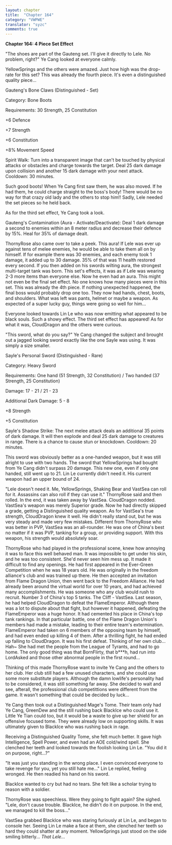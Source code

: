 ```yaml
---
layout: chapter
title:  "Chapter 164"
category: "VWPWE"
translator: "syzc"
comments: true
---
```


**Chapter 164: 4 Piece Set Effect**

"The shoes are part of the Gauteng set. I'll give it directly to Lele. No problem, right?" Ye Cang looked at everyone calmly. 

YellowSprings and the others were amazed. Just how high was the drop-rate for this set? This was already the fourth piece. It's even a distinguished quality piece...

Gauteng's Bone Claws (Distinguished - Set)

Category: Bone Boots

Requirements: 30 Strength, 25 Constitution

+6 Defence

+7 Strength

+6 Constitution

+8% Movement Speed

Spirit Walk: Turn into a transparent image that can't be touched by physical attacks or obstacles and charge towards the target. Deal 25 dark damage upon collision and another 15 dark damage with your next attack. Cooldown: 30 minutes.

Such good boots! When Ye Cang first saw them, he was also moved. If he had them, he could charge straight to the boss's body! There would be no way for that crazy old lady and the others to stop him!! Sadly, Lele needed the set pieces so he held back.

As for the third set effect, Ye Cang took a look.

Gauteng's Contamination (Aura - Activate/Deactivate): Deal 1 dark damage a second to enemies within an 8 meter radius and decrease their defence by 15%. Heal for 35% of damage dealt.

ThornyRose also came over to take a peek. This aura! If Lele was ever up against tens of melee enemies, he would be able to take them all on by himself. If for example there was 30 enemies, and each enemy took 1 damage, it added up to 30 damage. 35% of that was 11 health restored every second. If you then added on his swords wilting aura, the strongest multi-target tank was born. This set's effects, it was as if Lele was wearing 2-3 more items than everyone else. Now he even had an aura. This might not even be the final set effect. No one knows how many pieces were in this set. This was already the 4th piece. If nothing unexpected happened, the final boss would probably drop one too. They now had hands, chest, boots, and shoulders. What was left was pants, helmet or maybe a weapon. As expected of a super lucky guy, things were going so well for him...

Everyone looked towards Lin Le who was now emitting what appeared to be black souls. Such a showy effect. The third set effect has appeared! As for what it was, CloudDragon and the others were curious.

"This sword, what do you say?" Ye Cang changed the subject and brought out a jagged looking sword exactly like the one Sayle was using. It was simply a size smaller.

Sayle's Personal Sword (Distinguished - Rare)

Category: Heavy Sword

Requirements: One hand (51 Strength, 32 Constitution) / Two handed (37 Strength, 25 Constitution)

Damage: 17 - 21 / 21 - 23

Additional Dark Damage: 5 - 8

+8 Strength

+5 Constitution

Sayle's Shadow Strike: The next melee attack deals an additional 35 points of dark damage. It will then explode and deal 25 dark damage to creatures in range. There is a chance to cause stun or knockdown. Cooldown: 20 minutes.

This sword was obviously better as a one-handed weapon, but it was still alright to use with two hands. The sword that YellowSprings had bought from Ye Cang didn't surpass 20 damage. This new one, even if only one handed, still went up to 21. Lin Le currently didn't need it. His current weapon had an upper bound of 24. 

"Lele doesn't need it. Me, YellowSprings, Shaking Bear and VastSea can roll for it. Assassins can also roll if they can use it." ThornyRose said and then rolled. In the end, it was taken away by VastSea. CloudDragon nodded. VastSea's weapon was merely Superior grade. Now he had directly skipped a grade, getting a Distinguished quality weapon. As for VastSea's true strength, CloudDragon knew it well. He didn't really stand out, but he was very steady and made very few mistakes. Different from ThornyRose who was better in PVP, VastSea was an all-rounder. He was one of China's best no matter if it was PVP, tanking for a group, or providing support. With this weapon, his strength would absolutely soar.

ThornyRose who had played in the professional scene, knew how annoying it was to face this well behaved man. It was impossible to get under his skin, and he was too consistent. She'd never seen him mess up. It made it difficult to find any openings. He had first appeared in the Ever-Green Competition when he was 18 years old. He was originally in the freedom alliance's club and was trained up there. He then accepted an invitation from Flame Dragon Union, then went back to the Freedom Alliance. He had already been around the virtual world for over 10 years, and had achieved many accomplishments. He was someone who any club would rush to recruit. Number 3 of China's top 5 tanks. The Cliff - VastSea. Last season, he had helped CloudDragon to defeat the FlameEmperor. Although there was a lot to dispute about that fight, but however it happened, defeating the FlameEmperor was a huge honor. It had cemented his place in China's top tank rankings. In that particular battle, one of the Flame Dragon Union's members had made a mistake, leading to their entire team's extermination. FlameEmperor had taken on 6 members of the opposing team by himself, and had even ended up killing 4 of them. After a thrilling fight, he had ended up falling to CloudDragon. It was his first defeat. Thinking of her own club... Hah~ She had met the people from the League of Tyrants, and had to go home. The only good thing was that BornFlirty, that b\*\*\*h, had run into LordAsked and those other abnormal people in the first round...

Thinking of this made ThornyRose want to invite Ye Cang and the others to her club. Her club still had a few unused characters, and she could use some more substitute players. Although the damn lowlife's personality had to be considered, it was still something far away. She decided to wait and see, afterall, the professional club competittions were different from the game. It wasn't something that could be decided by luck...

Ye Cang then took out a Distinguished Mage's Tome. Their team only had Ye Cang, GreenDew and the still rushing back BlackIce who could use it. Little Ye Tian could too, but it would be a waste to give up her shield for an offensive focused tome. They were already low on supporting skills. It was ultimately given to BlackIce who was rushing back in rage.

Receiving a Distinguished Quality Tome, she felt much better. It gave high Intelligence, Spell Power, and even had an AOE cold/wind spell. She clenched her teeth and looked towards the foolish looking Lin Le. "You did it on purpose, right...?"

"It was just you standing in the wrong place. I even convinced everyone to take revenge for you, yet you still hate me..." Lin Le replied, feeling wronged. He then readied his hand on his sword.

BlackIce wanted to cry but had no tears. She felt like a scholar trying to reason with a soldier.

ThornyRose was speechless. Were they going to fight again? She sighed. "Lele, don't cause trouble. BlackIce, he didn't do it on purpose. In the end, we managed to kill the boss..."

VastSea grabbed BlackIce who was staring furiously at Lin Le, and began to console her. Seeing Lin Le make a face at them, she clenched her teeth so hard they could shatter at any moment. YellowSprings just stood on the side smiling bitterly... *That Lele...*
